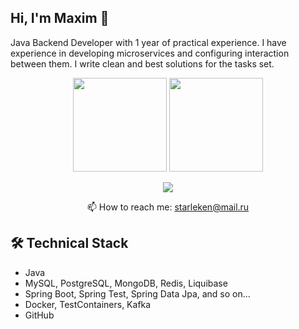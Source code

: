## Hi, I'm Maxim 👋

Java Backend Developer with 1 year of practical experience. I have experience in developing microservices and configuring interaction between them. 
I write clean and best solutions for the tasks set.

<p align='center'>
   <a href="https://github-readme-stats.vercel.app/api?username=Starleken&show_icons=true&theme=dark&background=000000""><img
           height=150
           src="https://github-readme-stats.vercel.app/api?username=Starleken&show_icons=true&theme=dark&background=000000""/></a>
   <a href="http://github-readme-streak-stats.herokuapp.com?user=Starleken&theme=dark&background=000000"><img height=150
                                                                  src="http://github-readme-streak-stats.herokuapp.com?user=Starleken&theme=dark&background=000000"/></a>
</p>

<p align='center'>
   <a href="https://t.me/Starleken">
       <img src="https://img.shields.io/badge/Telegram-2CA5E0?style=for-the-badge&logo=telegram&logoColor=white"/>
   </a>
<p align='center'>
   📫 How to reach me: <a href='mailto:starleken@mail.ru'>starleken@mail.ru</a>
</p>

## 🛠 Technical Stack
*   Java
*   MySQL, PostgreSQL, MongoDB, Redis, Liquibase
*   Spring Boot, Spring Test, Spring Data Jpa, and so on...
*   Docker, TestContainers, Kafka
*   GitHub
